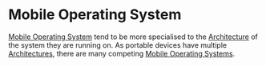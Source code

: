 # Mobile Operating System
[Mobile Operating System](Mobile%20Operating%20System.md) tend to be more specialised to the [Architecture](../Architecture/Architecture.md) of the system they are running on. As portable devices have multiple [Architectures](../Architecture/Architecture.md), there are many competing [Mobile Operating Systems](Mobile%20Operating%20System.md).